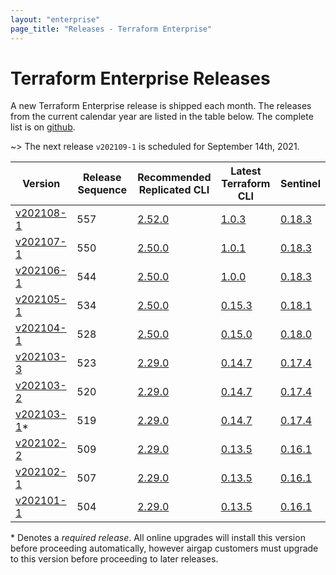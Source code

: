 ```yaml
---
layout: "enterprise"
page_title: "Releases - Terraform Enterprise"
---
```


# Terraform Enterprise Releases

A new Terraform Enterprise release is shipped each month. The releases from the current calendar year are listed in the table below. The complete list is on [github](https://github.com/hashicorp/terraform-enterprise-release-notes).

~> The next release `v202109-1` is scheduled for September 14th, 2021.

|Version                        | Release Sequence  |  Recommended<br> Replicated CLI    | Latest <br>Terraform CLI | Sentinel |
|---                            |---                |---                                 |---                    |---              |
| [v202108-1](./v202108-1.html) |  557              | [2.52.0](https://release-notes.replicated.com/release-notes/2.52.0/)   |[1.0.3](https://github.com/hashicorp/terraform/releases/tag/v1.0.3)     | [0.18.3](https://docs.hashicorp.com/sentinel/changelog#0-18-3-june-1-2021)     |
| [v202107-1](./v202107-1.html) |  550              | [2.50.0](https://release-notes.replicated.com/release-notes/2.50.0/)   |[1.0.1](https://github.com/hashicorp/terraform/releases/tag/v1.0.1)     | [0.18.3](https://docs.hashicorp.com/sentinel/changelog#0-18-3-june-1-2021)     |
| [v202106-1](./v202106-1.html) |  544              | [2.50.0](https://release-notes.replicated.com/release-notes/2.50.0/)   |[1.0.0](https://github.com/hashicorp/terraform/releases/tag/v1.0.0)     | [0.18.3](https://docs.hashicorp.com/sentinel/changelog#0-18-3-june-1-2021)     |
| [v202105-1](./v202105-1.html) |  534              | [2.50.0](https://release-notes.replicated.com/release-notes/2.50.0/)   |[0.15.3](https://github.com/hashicorp/terraform/releases/tag/v0.15.3)   | [0.18.1](https://docs.hashicorp.com/sentinel/changelog#0-18-1-may-11-2021)     |
| [v202104-1](./v202104-1.html) |  528              | [2.50.0](https://release-notes.replicated.com/release-notes/2.50.0/)   |[0.15.0](https://github.com/hashicorp/terraform/releases/tag/v0.15.0)   | [0.18.0](https://docs.hashicorp.com/sentinel/changelog#0-18-0-march-25-2021)   |
| [v202103-3](./v202103-3.html) |  523              | [2.29.0](https://release-notes.replicated.com/release-notes/2.29.0/)   |[0.14.7](https://github.com/hashicorp/terraform/releases/tag/v0.14.7)   | [0.17.4](https://docs.hashicorp.com/sentinel/changelog#0-17-4-february-2-2021) |
| [v202103-2](./v202103-2.html) |  520              | [2.29.0](https://release-notes.replicated.com/release-notes/2.29.0/)   |[0.14.7](https://github.com/hashicorp/terraform/releases/tag/v0.14.7)   | [0.17.4](https://docs.hashicorp.com/sentinel/changelog#0-17-4-february-2-2021) |
| [v202103-1](./v202103-1.html)* |  519              | [2.29.0](https://release-notes.replicated.com/release-notes/2.29.0/)   |[0.14.7](https://github.com/hashicorp/terraform/releases/tag/v0.14.7)   | [0.17.4](https://docs.hashicorp.com/sentinel/changelog#0-17-4-february-2-2021) |
| [v202102-2](./v202102-2.html) |  509              | [2.29.0](https://release-notes.replicated.com/release-notes/2.29.0/)   |[0.13.5](https://github.com/hashicorp/terraform/releases/tag/v0.13.5)   | [0.16.1](https://docs.hashicorp.com/sentinel/changelog#0-16-1-october-21-2020) |
| [v202102-1](./v202102-1.html) |  507              | [2.29.0](https://release-notes.replicated.com/release-notes/2.29.0/)   |[0.13.5](https://github.com/hashicorp/terraform/releases/tag/v0.13.5)   | [0.16.1](https://docs.hashicorp.com/sentinel/changelog#0-16-1-october-21-2020) |
| [v202101-1](./v202101-1.html) |  504              | [2.29.0](https://release-notes.replicated.com/release-notes/2.29.0/)   |[0.13.5](https://github.com/hashicorp/terraform/releases/tag/v0.13.5)   | [0.16.1](https://docs.hashicorp.com/sentinel/changelog#0-16-1-october-21-2020) |

\*  Denotes a *required release*. All online upgrades will install this version before proceeding automatically, however airgap customers must upgrade to this version before proceeding to later releases.